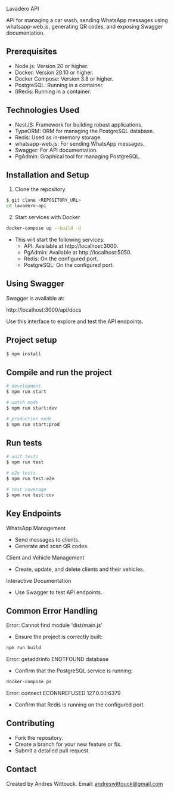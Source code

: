 Lavadero API

API for managing a car wash, sending WhatsApp messages using whatsapp-web.js, generating QR codes, and exposing Swagger documentation.

## Prerequisites

- Node.js: Version 20 or higher.
- Docker: Version 20.10 or higher.
- Docker Compose: Version 3.8 or higher.
- PostgreSQL: Running in a container.
- ßRedis: Running in a container.

## Technologies Used

- NestJS: Framework for building robust applications.
- TypeORM: ORM for managing the PostgreSQL database.
- Redis: Used as in-memory storage.
- whatsapp-web.js: For sending WhatsApp messages.
- Swagger: For API documentation.
- PgAdmin: Graphical tool for managing PostgreSQL.

## Installation and Setup

1. Clone the repository

```bash
$ git clone <REPOSITORY_URL>
cd lavadero-api
```

2. Start services with Docker

```bash
docker-compose up --build -d
```

- This will start the following services:
  - API: Available at http://localhost:3000.
  - PgAdmin: Available at http://localhost:5050.
  - Redis: On the configured port.
  - PostgreSQL: On the configured port.

## Using Swagger

Swagger is available at:

http://localhost:3000/api/docs

Use this interface to explore and test the API endpoints.

## Project setup

```bash
$ npm install
```

## Compile and run the project

```bash
# development
$ npm run start

# watch mode
$ npm run start:dev

# production mode
$ npm run start:prod
```

## Run tests

```bash
# unit tests
$ npm run test

# e2e tests
$ npm run test:e2e

# test coverage
$ npm run test:cov
```

## Key Endpoints

WhatsApp Management

- Send messages to clients.
- Generate and scan QR codes.

Client and Vehicle Management

- Create, update, and delete clients and their vehicles.

Interactive Documentation

- Use Swagger to test API endpoints.

## Common Error Handling

Error: Cannot find module 'dist/main.js'

- Ensure the project is correctly built:

```bash
npm run build
```

Error: getaddrinfo ENOTFOUND database

- Confirm that the PostgreSQL service is running:

```bash
docker-compose ps
```

Error: connect ECONNREFUSED 127.0.0.1:6379

- Confirm that Redis is running on the configured port.

## Contributing

- Fork the repository.
- Create a branch for your new feature or fix.
- Submit a detailed pull request.

## Contact

Created by Andres Wittouck.
Email: andreswittouck@gmail.com
